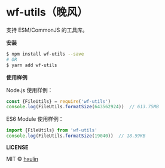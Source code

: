 # wf-utils（晚风）

支持 ESM/CommonJS 的工具库。

**安装**

```bash
$ npm install wf-utils --save
# OR
$ yarn add wf-utils
```

**使用样例**

Node.js 使用样例：

```javascript
const {FileUtils} = require('wf-utils')
console.log(FileUtils.formatSize(643562924))  // 613.75MB
```

ES6 Module 使用样例：

```javascript
import {FileUtils} from 'wf-utils'
console.log(FileUtils.formatSize(19040))  // 18.59KB
```

**LICENSE**

MIT © [hxulin](https://github.com/hxulin)


